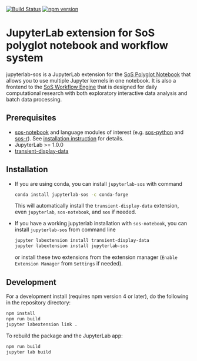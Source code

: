 [![Build Status](https://travis-ci.org/vatlab/jupyterlab-sos.svg?branch=master)](https://travis-ci.org/vatlab/jupyterlab-sos)
[![npm version](https://badge.fury.io/js/jupyterlab-sos.svg)](https://badge.fury.io/js/jupyterlab-sos)

# JupyterLab extension for SoS polyglot notebook and workflow system

jupyterlab-sos is a JupyterLab extension for the [SoS Polyglot Notebook](https://vatlab.github.io/sos-docs/) that allows you to use multiple Jupyter kernels in one notebook. It is also a frontend to the [SoS Workflow Engine](https://github.com/vatlab/SoS) that is designed for daily computational research with both exploratory interactive data analysis and batch data processing.

## Prerequisites

* [sos-notebook](https://github.com/vatlab/sos-notebook) and language modules of interest (e.g. [sos-python](https://github.com/vatlab/sos-python) and [sos-r](https://github.com/vatlab/sos-notebook)). See [installation instruction](https://vatlab.github.io/sos-docs/running.html) for details.
* JupyterLab >= 1.0.0
* [transient-display-data](https://github.com/vatlab/transient-display-data)

## Installation

* If you are using conda, you can install `jupyterlab-sos` with command

  ```bash
  conda install jupyterlab-sos -c conda-forge
  ```
  This will automatically install the `transient-display-data` extension, even `jupyterlab`, `sos-notebook`, and `sos` if needed.

* If you have a working jupyterlab installation with `sos-notebook`, you can install `jupyterlab-sos` from command line

  ```bash
  jupyter labextension install transient-display-data
  jupyter labextension install jupyterlab-sos
  ```
  or install these two extensions from the extension manager (`Enable Extension Manager` from `Settings` if needed).

## Development
  
For a development install (requires npm version 4 or later), do the following in the repository directory:

```bash
npm install
npm run build
jupyter labextension link .
```

To rebuild the package and the JupyterLab app:

```bash
npm run build
jupyter lab build
```

